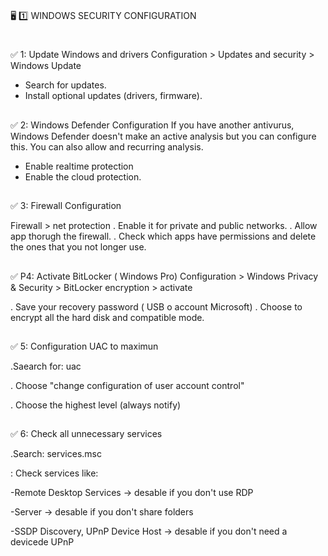 #
🖥️ 1️⃣ WINDOWS SECURITY CONFIGURATION

#

✅  1: Update Windows and drivers
Configuration > Updates and security > Windows Update

- Search for updates.
- Install optional updates (drivers, firmware).

##
✅ 2: Windows Defender Configuration
If you have another antivurus, Windows Defender doesn't make an active analysis but you can configure this. You can also allow and recurring analysis.

- Enable realtime protection
- Enable the cloud protection.


##
✅ 3: Firewall Configuration

Firewall > net protection
. Enable it for private and public networks.
. Allow app thorugh the firewall.
. Check which apps have permissions and delete the ones that you not longer use.


##
✅ P4: Activate BitLocker ( Windows Pro)
 Configuration > Windows Privacy & Security > BitLocker encryption > activate

. Save your recovery password ( USB o account Microsoft)
. Choose to encrypt all the hard disk and compatible mode.

##
✅ 5: Configuration UAC to maximun

.Saearch for: uac

. Choose "change configuration of user account control"

. Choose the highest level (always notify)

##
✅ 6: Check all unnecessary services

.Search: services.msc 

: Check services like:

-Remote Desktop Services → desable if you don't use RDP

-Server → desable if you don't share folders

-SSDP Discovery, UPnP Device Host → desable if you don't need a devicede UPnP




